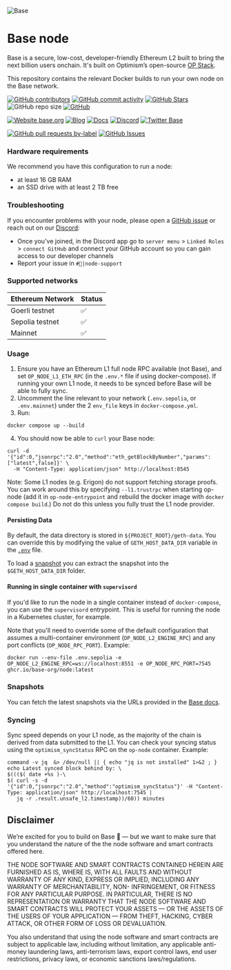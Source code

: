 ![Base](logo.webp)

# Base node 

Base is a secure, low-cost, developer-friendly Ethereum L2 built to bring the next billion users onchain. It's built on Optimism’s open-source [OP Stack](https://stack.optimism.io/).

This repository contains the relevant Docker builds to run your own node on the Base network.

<!-- Badge row 1 - status -->

[![GitHub contributors](https://img.shields.io/github/contributors/base-org/node)](https://github.com/base-org/node/graphs/contributors)
[![GitHub commit activity](https://img.shields.io/github/commit-activity/w/base-org/node)](https://github.com/base-org/node/graphs/contributors)
[![GitHub Stars](https://img.shields.io/github/stars/base-org/node.svg)](https://github.com/base-org/node/stargazers)
![GitHub repo size](https://img.shields.io/github/repo-size/base-org/node)
[![GitHub](https://img.shields.io/github/license/base-org/node?color=blue)](https://github.com/base-org/node/blob/main/LICENSE)

<!-- Badge row 2 - links and profiles -->

[![Website base.org](https://img.shields.io/website-up-down-green-red/https/base.org.svg)](https://base.org)
[![Blog](https://img.shields.io/badge/blog-up-green)](https://base.mirror.xyz/)
[![Docs](https://img.shields.io/badge/docs-up-green)](https://docs.base.org/)
[![Discord](https://img.shields.io/discord/1067165013397213286?label=discord)](https://base.org/discord)
[![Twitter Base](https://img.shields.io/twitter/follow/Base?style=social)](https://twitter.com/Base)

<!-- Badge row 3 - detailed status -->

[![GitHub pull requests by-label](https://img.shields.io/github/issues-pr-raw/base-org/node)](https://github.com/base-org/node/pulls)
[![GitHub Issues](https://img.shields.io/github/issues-raw/base-org/node.svg)](https://github.com/base-org/node/issues)

### Hardware requirements

We recommend you have this configuration to run a node:

- at least 16 GB RAM
- an SSD drive with at least 2 TB free

### Troubleshooting

If you encounter problems with your node, please open a [GitHub issue](https://github.com/base-org/node/issues/new/choose) or reach out on our [Discord](https://discord.gg/buildonbase):

- Once you've joined, in the Discord app go to `server menu` > `Linked Roles` > `connect GitHub` and connect your GitHub account so you can gain access to our developer channels
- Report your issue in `#🛟|node-support`

### Supported networks

| Ethereum Network | Status |
|------------------| ------ |
| Goerli testnet   | ✅     |
| Sepolia testnet  | ✅     |
| Mainnet          | ✅     |

### Usage

1. Ensure you have an Ethereum L1 full node RPC available (not Base), and set `OP_NODE_L1_ETH_RPC` (in the `.env.*` file if using docker-compose). If running your own L1 node, it needs to be synced before Base will be able to fully sync.
2. Uncomment the line relevant to your network (`.env.sepolia`, or `.env.mainnet`) under the 2 `env_file` keys in `docker-compose.yml`.
3. Run:

```
docker compose up --build
```

4. You should now be able to `curl` your Base node:

```
curl -d '{"id":0,"jsonrpc":"2.0","method":"eth_getBlockByNumber","params":["latest",false]}' \
  -H "Content-Type: application/json" http://localhost:8545
```

Note: Some L1 nodes (e.g. Erigon) do not support fetching storage proofs. You can work around this by specifying `--l1.trustrpc` when starting op-node (add it in `op-node-entrypoint` and rebuild the docker image with `docker compose build`.) Do not do this unless you fully trust the L1 node provider.


#### Persisting Data

By default, the data directory is stored in `${PROJECT_ROOT}/geth-data`. You can override this by modifying the value of
`GETH_HOST_DATA_DIR` variable in the [`.env`](./.env) file.

To load a [snapshot](#snapshots) you can extract the snapshot into the `$GETH_HOST_DATA_DIR` folder.

#### Running in single container with `supervisord`

If you'd like to run the node in a single container instead of `docker-compose`, you can use the `supervisord` entrypoint.
This is useful for running the node in a Kubernetes cluster, for example.

Note that you'll need to override some of the default configuration that assumes a multi-container environment (`OP_NODE_L2_ENGINE_RPC`) and any port conflicts (`OP_NODE_RPC_PORT`).
Example:
```
docker run --env-file .env.sepolia -e OP_NODE_L2_ENGINE_RPC=ws://localhost:8551 -e OP_NODE_RPC_PORT=7545 ghcr.io/base-org/node:latest
```

### Snapshots

You can fetch the latest snapshots via the URLs provided in the [Base docs](https://docs.base.org/guides/run-a-base-node/#snapshots).

### Syncing

Sync speed depends on your L1 node, as the majority of the chain is derived from data submitted to the L1. You can check your syncing status using the `optimism_syncStatus` RPC on the `op-node` container. Example:

```
command -v jq  &> /dev/null || { echo "jq is not installed" 1>&2 ; }
echo Latest synced block behind by: \
$((($( date +%s )-\
$( curl -s -d '{"id":0,"jsonrpc":"2.0","method":"optimism_syncStatus"}' -H "Content-Type: application/json" http://localhost:7545 |
   jq -r .result.unsafe_l2.timestamp))/60)) minutes
```

## Disclaimer

We’re excited for you to build on Base 🔵 — but we want to make sure that you understand the nature of the the node software and smart contracts offered here.

THE NODE SOFTWARE AND SMART CONTRACTS CONTAINED HEREIN ARE FURNISHED AS IS, WHERE IS, WITH ALL FAULTS AND WITHOUT WARRANTY OF ANY KIND, EXPRESS OR IMPLIED, INCLUDING ANY WARRANTY OF MERCHANTABILITY, NON- INFRINGEMENT, OR FITNESS FOR ANY PARTICULAR PURPOSE. IN PARTICULAR, THERE IS NO REPRESENTATION OR WARRANTY THAT THE NODE SOFTWARE AND SMART CONTRACTS WILL PROTECT YOUR ASSETS — OR THE ASSETS OF THE USERS OF YOUR APPLICATION — FROM THEFT, HACKING, CYBER ATTACK, OR OTHER FORM OF LOSS OR DEVALUATION.

You also understand that using the node software and smart contracts are subject to applicable law, including without limitation, any applicable anti-money laundering laws, anti-terrorism laws, export control laws, end user restrictions, privacy laws, or economic sanctions laws/regulations.
